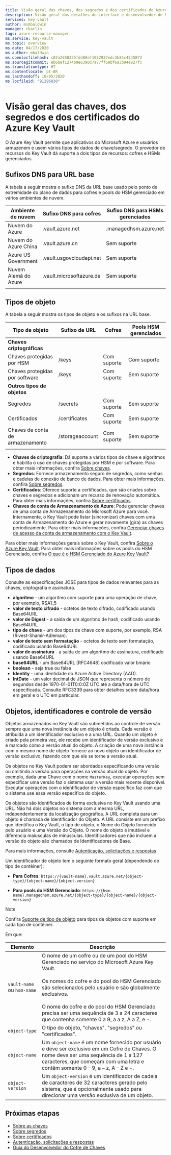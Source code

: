 ```yaml
---
title: Visão geral das chaves, dos segredos e dos certificados do Azure Key Vault
description: Visão geral dos detalhes de interface e desenvolvedor de REST do Azure Key Vault para chaves, segredos e certificados.
services: key-vault
author: msmbaldwin
manager: rkarlin
tags: azure-resource-manager
ms.service: key-vault
ms.topic: overview
ms.date: 04/17/2020
ms.author: mbaldwin
ms.openlocfilehash: c02a2658325fdd88ef1052937edc3b84c4545872
ms.sourcegitcommit: eb6bef1274b9e6390c7a77ff69bf6a3b94e827fc
ms.translationtype: HT
ms.contentlocale: pt-BR
ms.lasthandoff: 10/05/2020
ms.locfileid: "91296830"
---
```

# <a name="azure-key-vault-keys-secrets-and-certificates-overview"></a>Visão geral das chaves, dos segredos e dos certificados do Azure Key Vault

O Azure Key Vault permite que aplicativos do Microsoft Azure e usuários armazenem e usem vários tipos de dados de chave/segredo. O provedor de recursos do Key Vault dá suporte a dois tipos de recursos: cofres e HSMs gerenciados.

## <a name="dns-suffixes-for-base-url"></a>Sufixos DNS para URL base
 A tabela a seguir mostra o sufixo DNS da URL base usado pelo ponto de extremidade do plano de dados para cofres e pools do HSM gerenciado em vários ambientes de nuvem.

Ambiente de nuvem | Sufixo DNS para cofres | Sufixo DNS para HSMs gerenciados
---|---|---
Nuvem do Azure | .vault.azure.net | .managedhsm.azure.net
Nuvem do Azure China | .vault.azure.cn | Sem suporte
Azure US Government | .vault.usgovcloudapi.net | Sem suporte
Nuvem Alemã do Azure | .vault.microsoftazure.de | Sem suporte
|||


## <a name="object-types"></a>Tipos de objeto
 A tabela a seguir mostra os tipos de objeto e os sufixos na URL base.

Tipo de objeto|Sufixo de URL|Cofres|Pools HSM gerenciados
--|--|--|--
**Chaves criptográficas**||
Chaves protegidas por HSM|/keys|Com suporte|Com suporte
Chaves protegidas por software|/keys|Com suporte|Sem suporte
**Outros tipos de objetos**||
Segredos|/secrets|Com suporte|Sem suporte
Certificados|/certificates|Com suporte|Sem suporte
Chaves de conta de armazenamento|/storageaccount|Com suporte|Sem suporte
|||
- **Chaves de criptografia**: Dá suporte a vários tipos de chave e algoritmos e habilita o uso de chaves protegidas por HSM e por software. Para obter mais informações, confira [Sobre chaves](../keys/about-keys.md).
- **Segredos**: Fornece armazenamento seguro de segredos, como senhas e cadeias de conexão de banco de dados. Para obter mais informações, confira [Sobre segredos](../secrets/about-secrets.md).
- **Certificados**: Oferece suporte a certificados, que são criados sobre chaves e segredos e adicionam um recurso de renovação automática. Para obter mais informações, confira [Sobre certificados](../certificates/about-certificates.md).
- **Chaves de conta de Armazenamento do Azure**: Pode gerenciar chaves de uma conta de Armazenamento do Microsoft Azure para você. Internamente, o Key Vault pode listar (sincronizar) chaves com uma conta de Armazenamento do Azure e gerar novamente (gira) as chaves periodicamente. Para obter mais informações, confira [Gerenciar chaves de acesso da conta de armazenamento com o Key Vault](../secrets/overview-storage-keys.md).

Para obter mais informações gerais sobre o Key Vault, confira [Sobre o Azure Key Vault](overview.md). Para obter mais informações sobre os pools do HSM Gerenciado, confira [O que é o HSM Gerenciado do Azure Key Vault?](../managed-hsm/overview.md)


## <a name="data-types"></a>Tipos de dados

Consulte as especificações JOSE para tipos de dados relevantes para as chaves, criptografia e assinatura.  

-   **algoritmo** - um algoritmo com suporte para uma operação de chave, por exemplo, RSA1_5  
-   **valor de texto cifrado** - octetos de texto cifrado, codificado usando Base64URL  
-   **valor de Digest** - a saída de um algoritmo de hash, codificado usando Base64URL  
-   **tipo de chave** - um dos tipos de chave com suporte, por exemplo, RSA (Rivest-Shamir-Adleman).  
-   **valor de texto sem formatação** - octetos de texto sem formatação, codificado usando Base64URL  
-   **valor de assinatura** - a saída de um algoritmo de assinatura, codificado usando Base64URL  
-   **base64URL** - um Base64URL [RFC4648] codificado valor binário  
-   **boolean** - seja true ou false  
-   **Identity** - uma identidade do Azure Active Directory (AAD).  
-   **IntDate** - um valor decimal de JSON que representa o número de segundos desde 1970-01-01T0:0:0Z UTC até a data/hora de UTC especificada. Consulte RFC3339 para obter detalhes sobre data/hora em geral e o UTC em particular.  

## <a name="objects-identifiers-and-versioning"></a>Objetos, identificadores e controle de versão

Objetos armazenados no Key Vault são submetidos ao controle de versão sempre que uma nova instância de um objeto é criada. Cada versão é atribuída a um identificador exclusivo e a uma URL. Quando um objeto é criado pela primeira vez, ele recebe um identificador de versão exclusivo e é marcado como a versão atual do objeto. A criação de uma nova instância com o mesmo nome de objeto fornece ao novo objeto um identificador de versão exclusivo, fazendo com que ele se torne a versão atual.  

Os objetos no Key Vault podem ser abordados especificando uma versão ou omitindo a versão para operações na versão atual do objeto. Por exemplo, dada uma Chave com o nome `MasterKey`, executar operações sem especificar uma versão faz o sistema usar a versão mais recente disponível. Executar operações com o identificador de versão específico faz com que o sistema use essa versão específica do objeto.  

Os objetos são identificados de forma exclusiva no Key Vault usando uma URL. Não há dois objetos no sistema com a mesma URL, independentemente da localização geográfica. A URL completa para um objeto é chamada de Identificador do Objeto. A URL consiste em um prefixo que identifica o Key Vault, o tipo de objeto, o Nome do Objeto fornecido pelo usuário e uma Versão do Objeto. O nome do objeto é imutável e diferencia maiusculas de minúsculas. Identificadores que não incluem a versão do objeto são chamados de Identificadores de Base.  

Para mais informações, consulte [Autenticação, solicitações e respostas](authentication-requests-and-responses.md)

Um identificador de objeto tem o seguinte formato geral (dependendo do tipo de contêiner):  

- **Para Cofres**: `https://{vault-name}.vault.azure.net/{object-type}/{object-name}/{object-version}`  

- **Para pools do HSM Gerenciado**: `https://{hsm-name}.managedhsm.azure.net/{object-type}/{object-name}/{object-version}`  

> [!NOTE]
> Confira [Suporte de tipo de objeto](#object-types) para tipos de objetos com suporte em cada tipo de contêiner.

Em que:  

| Elemento | Descrição |  
|-|-|  
|`vault-name` ou `hsm-name`|O nome de um cofre ou de um pool do HSM Gerenciado no serviço do Microsoft Azure Key Vault.<br /><br />Os nomes do cofre e do pool do HSM Gerenciado são selecionados pelo usuário e são globalmente exclusivos.<br /><br />O nome do cofre e do pool do HSM Gerenciado precisa ser uma sequência de 3 a 24 caracteres que contenha somente 0 a 9, a a z, A a Z, e -.|  
|`object-type`|O tipo do objeto, "chaves", "segredos" ou "certificados".|  
|`object-name`|Um `object-name` é um nome fornecido por usuário e deve ser exclusivo em um Cofre de Chaves. O nome deve ser uma sequência de 1 a 127 caracteres, que começam com uma letra e contêm somente 0 – 9, a – z, A – Z e -.|  
|`object-version`|Um `object-version` é um identificador de cadeia de caracteres de 32 caracteres gerado pelo sistema, que é opcionalmente usado para direcionar uma versão exclusiva de um objeto.|  

## <a name="next-steps"></a>Próximas etapas

- [Sobre as chaves](../keys/about-keys.md)
- [Sobre segredos](../secrets/about-secrets.md)
- [Sobre certificados](../certificates/about-certificates.md)
- [Autenticação, solicitações e respostas](../general/authentication-requests-and-responses.md)
- [Guia do Desenvolvedor do Cofre de Chaves](../general/developers-guide.md)
